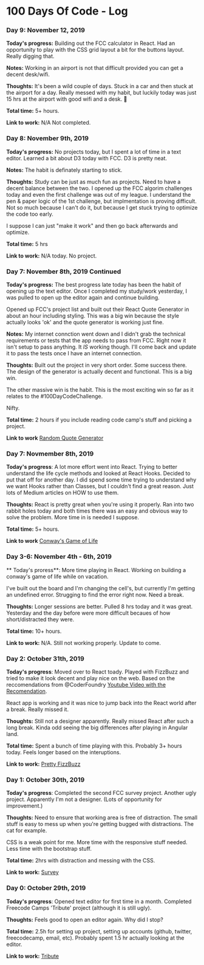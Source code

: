 # 100 Days Of Code - Log

### Day 9: November 12, 2019
**Today's progress:** Building out the FCC calculator in React. Had an opportunity to play with the CSS grid layout a bit for the buttons layout. Really digging that.

**Notes:** Working in an airport is not that difficult provided you can get a decent desk/wifi.

**Thoughts:** It's been a wild couple of days. Stuck in a car and then stuck at the airport for a day. Really messed with my habit, but luckily today was just 15 hrs at the airport with good wifi and a desk. 💪

**Total time:** 5+ hours.

**Link to work:** N/A Not completed.

### Day 8: November 9th, 2019
**Today's progress:** No projects today, but I spent a lot of time in a text editor. Learned a bit about D3 today with FCC. D3 is pretty neat.

**Notes:** The habit is definately starting to stick.

**Thoughts:** Study can be just as much fun as projects. Need to have a decent balance between the two. I opened up the FCC algorim challenges today and even the first challenge was out of my league. I understand the pen & paper logic of the 1st challenge, but implmentation is proving difficult. Not so much because I can't do it, but because I get stuck trying to optimize the code too early.

I suppose I can just "make it work" and then go back afterwards and optimize.

**Total time:** 5 hrs

**Link to work:** N/A today. No project.

### Day 7: November 8th, 2019 Continued
**Today's progress:** The best progress late today has been the habit of opening up the text editor. Once I completed my study/work yesterday, I was pulled to open up the editor again and continue building.

Opened up FCC's project list and built out their React Quote Generator in about an hour including styling. This was a big win because the style actually looks 'ok' and the quote generator is working just fine.

**Notes:** My internet connction went down and I didn't grab the technical requirements or tests that the app needs to pass from FCC. Right now it isn't setup to pass anything. It _IS_ working though. I'll come back and update it to pass the tests once I have an internet connection.

**Thoughts:** Built out the project in very short order. Some success there. The design of the generator is actually decent and functional. This is a big win.

The other massive win is the habit. This is the most exciting win so far as it relates to the #100DayCodeChallenge.

Nifty.

**Total time:** 2 hours if you include reading code camp's stuff and picking a project.

**Link to work** [Random Quote Generator](https://mreasye.github.io/randomquotegen/)

### Day 7: Novmember 8th, 2019
**Today's progress**: A lot more effort went into React. Trying to better understand the life cycle methods and looked at React Hooks. Decided to put that off for another day. I did spend some time trying to understand why we want Hooks rather than Classes, but I couldn't find a great reason. Just lots of Medium articles on HOW to use them.

**Thoughts:** React is pretty great when you're using it properly. Ran into two rabbit holes today and both times there was an easy and obvious way to solve the problem. More time in is needed I suppose.

**Total time:** 5+ hours.

**Link to work** [Conway's Game of Life](https://mreasye.github.io/gameoflife/)

### Day 3-6: November 4th - 6th, 2019
** Today's proress**: More time playing in React. Working on building a conway's game of life while on vacation.

I've built out the board and I'm changing the cell's, but currently I'm getting an undefined error. Strugging to find the error right now. Need a break.

**Thoughts:** Longer sessions are better. Pulled 8 hrs today and it was great. Yesterday and the day before were more difficult becaues of how short/distracted they were.

**Total time:** 10+ hours.

**Link to work:** N/A. Still not working properly. Update to come.

### Day 2: October 31th, 2019
**Today's progress**: Moved over to React toady. Played with FizzBuzz and tried to make it look decent and play nice on the web. Based on the reccomendations from @CoderFoundry [Youtube Video with the Recomendation](https://t.co/c6Bf4WE5Cy?amp=1).

React app is working and it was nice to jump back into the React world after a break. Really missed it.

**Thoughts:** Still not a designer apparently. Really missed React after such a long break. Kinda odd seeing the big differences after playing in Angular land.

**Total time:** Spent a bunch of time playing with this. Probably 3+ hours today. Feels longer based on the interuptions.

**Link to work:** [Pretty FizzBuzz](https://mreasye.github.io/pretty-fizz-buzz/)

### Day 1: October 30th, 2019
**Today's progress**: Completed the second FCC survey project. Another ugly project. Apparently I'm not a designer. (Lots of opportunity for improvement.)

**Thoughts:** Need to ensure that working area is free of distraction. The small stuff is easy to mess up when you're getting bugged with distractions. The cat for example.

CSS is a weak point for me. More time with the responsive stuff needed. Less time with the bootstrap stuff.

**Total time:** 2hrs with distraction and messing with the CSS.

**Link to work:** [Survey](https://mreasye.github.io/SurveyForm/)

### Day 0: October 29th, 2019
**Today's progress**: Opened text editor for first time in a month. Completed Freecode Camps 'Tribute' project (although it is still ugly).

**Thoughts:** Feels good to open an editor again. Why did I stop? 

**Total time:** 2.5h for setting up project, setting up accounts (github, twitter, freecodecamp, email, etc). Probably spent 1.5 hr actually looking at the editor.

**Link to work:** [Tribute](https://mreasye.github.io/TributePage/)

<!-- ### Day 0: February 30, 2016 (Example 1)
##### (delete me or comment me out)

**Today's Progress**: Fixed CSS, worked on canvas functionality for the app.

**Thoughts:** I really struggled with CSS, but, overall, I feel like I am slowly getting better at it. Canvas is still new for me, but I managed to figure out some basic functionality.

**Link to work:** [Calculator App](http://www.example.com)

### Day 0: February 30, 2016 (Example 2)
##### (delete me or comment me out)

**Today's Progress**: Fixed CSS, worked on canvas functionality for the app.

**Thoughts**: I really struggled with CSS, but, overall, I feel like I am slowly getting better at it. Canvas is still new for me, but I managed to figure out some basic functionality.

**Link(s) to work**: [Calculator App](http://www.example.com)


### Day 1: June 27, Monday

**Today's Progress**: I've gone through many exercises on FreeCodeCamp.

**Thoughts** I've recently started coding, and it's a great feeling when I finally solve an algorithm challenge after a lot of attempts and hours spent.

**Link(s) to work**
1. [Find the Longest Word in a String](https://www.freecodecamp.com/challenges/find-the-longest-word-in-a-string)
2. [Title Case a Sentence](https://www.freecodecamp.com/challenges/title-case-a-sentence) -->

